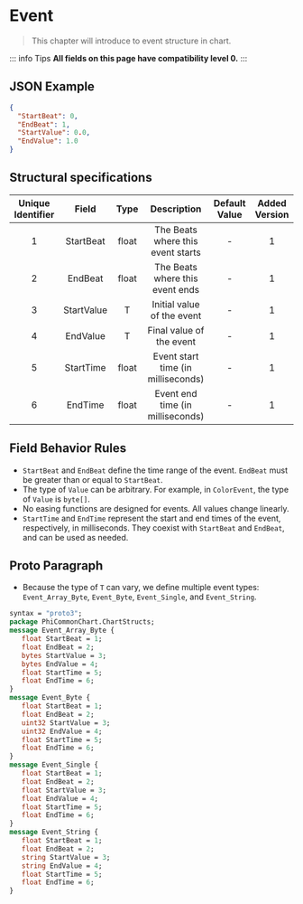 ﻿# Event

>This chapter will introduce to event structure in chart.

::: info Tips
**All fields on this page have compatibility level 0.**
:::

## JSON Example

```json
{
  "StartBeat": 0,
  "EndBeat": 1,
  "StartValue": 0.0,
  "EndValue": 1.0
}
```

## Structural specifications

| Unique Identifier |   Field    | Type  |            Description             | Default Value | Added Version |
|:-----------------:|:----------:|:-----:|:----------------------------------:|:-------------:|:-------------:|
|         1         | StartBeat  | float | The Beats where this event starts  |       -       |       1       |
|         2         |  EndBeat   | float |  The Beats where this event ends   |       -       |       1       |
|         3         | StartValue |   T   |     Initial value of the event     |       -       |       1       |
|         4         |  EndValue  |   T   |      Final value of the event      |       -       |       1       |
|         5         | StartTime  | float | Event start time (in milliseconds) |       -       |       1       |
|         6         |  EndTime   | float |  Event end time (in milliseconds)  |       -       |       1       |

## Field Behavior Rules

- `StartBeat` and `EndBeat` define the time range of the event. `EndBeat` must be greater than or equal to `StartBeat`.
- The type of `Value` can be arbitrary. For example, in `ColorEvent`, the type of `Value` is `byte[]`.
- No easing functions are designed for events. All values change linearly.
- `StartTime` and `EndTime` represent the start and end times of the event, respectively, in milliseconds. They coexist with `StartBeat` and `EndBeat`, and can be used as needed.

## Proto Paragraph
- Because the type of `T` can vary, we define multiple event types: `Event_Array_Byte`, `Event_Byte`, `Event_Single`, and `Event_String`.

```protobuf
syntax = "proto3";
package PhiCommonChart.ChartStructs;
message Event_Array_Byte {
   float StartBeat = 1;
   float EndBeat = 2;
   bytes StartValue = 3;
   bytes EndValue = 4;
   float StartTime = 5;
   float EndTime = 6;
}
message Event_Byte {
   float StartBeat = 1;
   float EndBeat = 2;
   uint32 StartValue = 3;
   uint32 EndValue = 4;
   float StartTime = 5;
   float EndTime = 6;
}
message Event_Single {
   float StartBeat = 1;
   float EndBeat = 2;
   float StartValue = 3;
   float EndValue = 4;
   float StartTime = 5;
   float EndTime = 6;
}
message Event_String {
   float StartBeat = 1;
   float EndBeat = 2;
   string StartValue = 3;
   string EndValue = 4;
   float StartTime = 5;
   float EndTime = 6;
}
```
